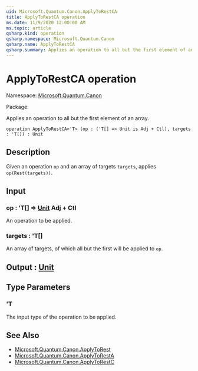 ```yaml
---
uid: Microsoft.Quantum.Canon.ApplyToRestCA
title: ApplyToRestCA operation
ms.date: 11/9/2020 12:00:00 AM
ms.topic: article
qsharp.kind: operation
qsharp.namespace: Microsoft.Quantum.Canon
qsharp.name: ApplyToRestCA
qsharp.summary: Applies an operation to all but the first element of an array.
---
```


# ApplyToRestCA operation

Namespace: [Microsoft.Quantum.Canon](xref:Microsoft.Quantum.Canon)

Package: [](https://nuget.org/packages/)


Applies an operation to all but the first element of an array.

```qsharp
operation ApplyToRestCA<'T> (op : ('T[] => Unit is Adj + Ctl), targets : 'T[]) : Unit
```


## Description

Given an operation `op` and an array of targets `targets`,applies `op(Rest(targets))`.

## Input

### op : 'T[] => [Unit](xref:microsoft.quantum.lang-ref.unit) Adj + Ctl

An operation to be applied.


### targets : 'T[]

An array of targets, of which all but the first will be applied to `op`.



## Output : [Unit](xref:microsoft.quantum.lang-ref.unit)



## Type Parameters

### 'T

The input type of the operation to be applied.

## See Also

- [Microsoft.Quantum.Canon.ApplyToRest](xref:Microsoft.Quantum.Canon.ApplyToRest)
- [Microsoft.Quantum.Canon.ApplyToRestA](xref:Microsoft.Quantum.Canon.ApplyToRestA)
- [Microsoft.Quantum.Canon.ApplyToRestC](xref:Microsoft.Quantum.Canon.ApplyToRestC)